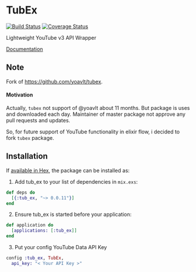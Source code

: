 # TubEx

[![Build Status](https://travis-ci.org/Rastopyr/tub_ex.svg?branch=master)](https://travis-ci.org/Rastopyr/tub_ex)
[![Coverage Status](https://coveralls.io/repos/github/Rastopyr/tub_ex/badge.svg?branch=master)](https://coveralls.io/github/Rastopyr/tub_ex?branch=master)

Lightweight YouTube v3 API Wrapper

[Documentation](https://hexdocs.pm/tub_ex)

## Note

Fork of https://github.com/yoavlt/tubex.

#### Motivation


Actually, `tubex` not support of @yoavlt about 11 months.
But package is uses and downloaded each day. Maintainer of master
package not approve any pull requests and updates.

So, for future support of YouTube functionality in elixir flow,
i decided to fork `tubex` package.

## Installation

If [available in Hex](https://hex.pm/docs/publish), the package can be installed as:

1. Add tub_ex to your list of dependencies in `mix.exs`:

```elixir
def deps do
  [{:tub_ex, "~> 0.0.11"}]
end
```

2. Ensure tub_ex is started before your application:

```elixir
def application do
  [applications: [:tub_ex]]
end
```

  3. Put your config YouTube Data API Key

```elixir
config :tub_ex, TubEx,
  api_key: "< Your API Key >"
```
